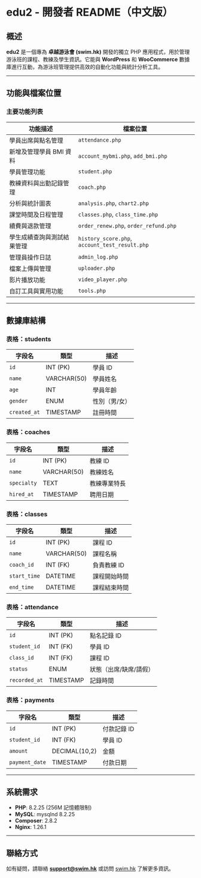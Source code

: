 # **edu2 - 開發者 README（中文版）**

## **概述**
**edu2** 是一個專為 **卓越游泳會 (swim.hk)** 開發的獨立 PHP 應用程式，用於管理游泳班的課程、教練及學生資訊。它能與 **WordPress** 和 **WooCommerce** 數據庫進行互動，為游泳班管理提供高效的自動化功能與統計分析工具。

---

## **功能與檔案位置**

### **主要功能列表**
| **功能描述**                            | **檔案位置**                      |
|-----------------------------------------|-----------------------------------|
| 學員出席與點名管理                      | `attendance.php`                 |
| 新增及管理學員 BMI 資料                 | `account_mybmi.php`, `add_bmi.php` |
| 學員管理功能                            | `student.php`                    |
| 教練資料與出勤記錄管理                  | `coach.php`                      |
| 分析與統計圖表                          | `analysis.php`, `chart2.php`     |
| 課堂時間及日程管理                      | `classes.php`, `class_time.php`  |
| 續費與退款管理                          | `order_renew.php`, `order_refund.php` |
| 學生成績查詢與測試結果管理              | `history_score.php`, `account_test_result.php` |
| 管理員操作日誌                          | `admin_log.php`                  |
| 檔案上傳與管理                          | `uploader.php`                   |
| 影片播放功能                            | `video_player.php`               |
| 自訂工具與實用功能                      | `tools.php`                      |

---

## **數據庫結構**

### 表格：students
| **字段名**      | **類型**      | **描述**                  |
|-----------------|--------------|--------------------------|
| `id`           | INT (PK)     | 學員 ID                  |
| `name`         | VARCHAR(50)  | 學員姓名                |
| `age`          | INT          | 學員年齡                |
| `gender`       | ENUM         | 性別（男/女）            |
| `created_at`   | TIMESTAMP    | 註冊時間                |

### 表格：coaches
| **字段名**      | **類型**      | **描述**                  |
|-----------------|--------------|--------------------------|
| `id`           | INT (PK)     | 教練 ID                  |
| `name`         | VARCHAR(50)  | 教練姓名                |
| `specialty`    | TEXT         | 教練專業特長            |
| `hired_at`     | TIMESTAMP    | 聘用日期                |

### 表格：classes
| **字段名**      | **類型**      | **描述**                  |
|-----------------|--------------|--------------------------|
| `id`           | INT (PK)     | 課程 ID                  |
| `name`         | VARCHAR(50)  | 課程名稱                |
| `coach_id`     | INT (FK)     | 負責教練 ID             |
| `start_time`   | DATETIME     | 課程開始時間            |
| `end_time`     | DATETIME     | 課程結束時間            |

### 表格：attendance
| **字段名**      | **類型**      | **描述**                  |
|-----------------|--------------|--------------------------|
| `id`           | INT (PK)     | 點名記錄 ID              |
| `student_id`   | INT (FK)     | 學員 ID                  |
| `class_id`     | INT (FK)     | 課程 ID                  |
| `status`       | ENUM         | 狀態（出席/缺席/請假）    |
| `recorded_at`  | TIMESTAMP    | 記錄時間                |

### 表格：payments
| **字段名**      | **類型**      | **描述**                  |
|-----------------|--------------|--------------------------|
| `id`           | INT (PK)     | 付款記錄 ID              |
| `student_id`   | INT (FK)     | 學員 ID                  |
| `amount`       | DECIMAL(10,2)| 金額                     |
| `payment_date` | TIMESTAMP    | 付款日期                |

---

## **系統需求**
- **PHP**: 8.2.25 (256M 記憶體限制)
- **MySQL**: mysqlnd 8.2.25
- **Composer**: 2.8.2
- **Nginx**: 1.26.1

---

## **聯絡方式**
如有疑問，請聯絡 **support@swim.hk** 或訪問 [swim.hk](https://swim.hk) 了解更多資訊。
